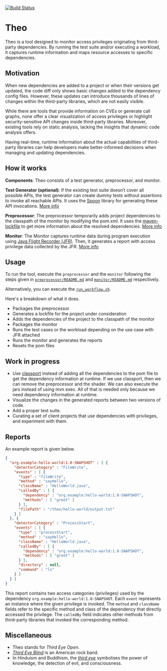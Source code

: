 [![Build Status][ci-shield]][ci-link]

# Theo
Theo is a tool designed to monitor access privileges originating from third-party dependencies. By running the test 
suite and/or executing a workload, it captures runtime information and maps resource accesses to specific dependencies. 

## Motivation

When new dependencies are added to a project or when their versions get updated, the code diff only shows basic changes 
added to the dependency config files. However, these updates can introduce thousands of lines of changes within the 
third-party libraries, which are not easily visible.

While there are tools that provide information on CVEs or generate call graphs, none offer a clear visualization of 
access privileges or highlight security-sensitive API changes inside third-party libraries. Moreover, existing tools 
rely on static analysis, lacking the insights that dynamic code analysis offers.

Having real-time, runtime information about the actual capabilities of third-party libraries can help developers make 
better-informed decisions when managing and updating dependencies.

## How it works

**Components**: Theo consists of a test generator, preprocessor, and monitor.

**Test Generator (optional)**: If the existing test suite doesn’t cover all possible APIs, the test generator can create
dummy tests without assertions to invoke all reachable APIs. It uses the [Spoon](https://github.com/INRIA/spoon) library
for generating these API invocations. [More info](testGenerator/README.md)

**Preprocessor**: The preprocessor temporarily adds project dependencies to the classpath of the monitor by modifying 
the pom.xml. It uses the [maven-lockfile](https://github.com/chains-project/maven-lockfile) to get more information about 
the resolved dependencies. [More info](preprocessor/README.md)

**Monitor**: The Monitor captures runtime data during program execution using [Java Flight Recorder (JFR)](https://openjdk.org/jeps/328). 
Then, it generates a report with access privilege data collected by the JFR. [More info](monitor/README.md)

## Usage

To run the tool, execute the `preprocessor` and the `monitor` following the steps given in [`preprocessor/README.md`](preprocessor/README.md) 
and [`monitor/README.md`](monitor/README.md) respectively.

Alternatively, you can execute the [`run_workflow.sh`](run_workflow.sh).

Here's a breakdown of what it does.

- Packages the preprocessor
- Generates a lockfile for the project under consideration
- Adds the dependencies of the project to the classpath of the monitor
- Packages the monitor
- Runs the test cases or the workload depending on the use case with JFR attached
- Runs the monitor and generates the reports
- Resets the pom files

## Work in progress
 
 - Use [classport](https://github.com/chains-project/classport) instead of adding all the dependencies to the pom file to get the dependency information at runtime. 
   If we use classport, then we can remove the preprocessor and the shader. We can also execute the jars instead of using mvn exec. 
   All of that is needed only because we need dependency information at runtime.
 - Visualize the changes in the generated reports between two versions of code.
 - Add a proper test suite.
 - Curating a set of client projects that use dependencies with privileges, and experiment with them.

## Reports

An example report is given below.

```json
{
  "org.example:hello-world:1.0-SNAPSHOT" : [ {
    "detectorCategory" : "FileWrite",
    "events" : [ {
      "type" : "fileWrite",
      "method" : "sayHello",
      "className" : "HelloWorld.java",
      "calledBy" : [ {
        "dependency" : "org.example:hello-world:1.0-SNAPSHOT",
        "methods" : [ "greet" ]
      } ],
      "filePath" : "/theo/hello-world/output.txt"
    } ]
  }, {
    "detectorCategory" : "ProcessStart",
    "events" : [ {
      "type" : "processStart",
      "method" : "sayHello",
      "className" : "HelloWorld.java",
      "calledBy" : [ {
        "dependency" : "org.example:hello-world:1.0-SNAPSHOT",
        "methods" : [ "greet" ]
      } ],
      "directory" : null,
      "command" : "ls"
    } ]
  } ]
}
```
This report contains two access categories (privileges) used by the dependency `org.example:hello-world:1.0-SNAPSHOT`. 
Each `event` represents an instance where the given privilege is invoked. The `method` and `className` fields refer to the 
specific method and class of the dependency that directly accessed the privilege. The `calledBy` field indicates other 
methods from third-party libraries that invoked the corresponding method.

## Miscellaneous

- Theo stands for *Third Eye Open*. 
- *[Third Eye Blind](https://www.youtube.com/channel/UCHdCnspLnD7bgi_U6E44W6g)* is an American rock band.
- In Hinduism and Buddhism, the *[third eye](https://en.wikipedia.org/wiki/Third_eye)* symbolises the power of knowledge, the detection of evil, and consciousness. 

<!-- references -->

[ci-shield]: https://github.com/chains-project/theo/actions/workflows/test.yml/badge.svg?branch=main
[ci-link]: https://github.com/chains-project/theo/actions
